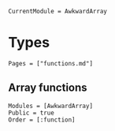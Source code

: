 ```@meta
CurrentModule = AwkwardArray
```

# Types

```@index
Pages = ["functions.md"]
```

## Array functions

```@autodocs
Modules = [AwkwardArray]
Public = true
Order = [:function]
```